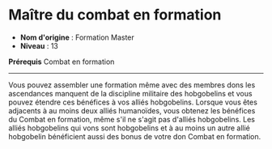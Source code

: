 # Maître du combat en formation

 * **Nom d'origine** : Formation Master
 * **Niveau** : 13


<p><span id="ctl00_MainContent_DetailedOutput"><strong>Prérequis</strong> Combat en formation<br></span></p>
<hr>
<p>Vous pouvez assembler une formation même avec des membres dons les ascendances manquent de la discipline militaire des hobgobelins et vous pouvez étendre ces bénéfices à vos alliés hobgobelins. Lorsque vous êtes adjacents à au moins deux alliés humanoïdes, vous obtenez les bénéfices du Combat en formation, même s'il ne s'agit pas d'alliés hobgobelins. Les alliés  hobgobelins qui vons sont hobgobelins et à au moins un autre allié hobgobelin bénéficient aussi des bonus de votre don Combat en formation.&nbsp;</p>